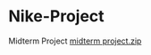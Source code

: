 # Nike-Project
Midterm Project
[midterm project.zip](https://github.com/krwnjrdn/Nike-Project/files/11124505/midterm.project.zip)
